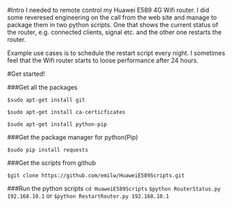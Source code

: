 #Intro
I needed to remote control my Huawei E589 4G Wifi router. I did some reveresed engineering on the call from the web site and manage to package them in two python scripts. One that shows the current status of the router, e.g. connected clients, signal etc. and the other one restarts the router.

Example use cases is to schedule the restart script every night. I sometimes feel that the Wifi router starts to loose performance after 24 hours.

#Get started!

###Get all the packages

`$sudo apt-get install git`

`$sudo apt-get install ca-certicficates`

`$sudo apt-get install python-pip`

###Get the package manager for python(Pip)

`$sudo pip install requests`

###Get the scripts from github

`$git clone https://github.com/emilw/HuaweiE589Scripts.git`

###Run the python scripts
`cd HuaweiE589Scripts`
`$python RouterStatus.py 192.168.10.1`
or
`$python RestartRouter.py 192.168.10.1`
